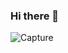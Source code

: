 ### Hi there 👋

![Capture](https://user-images.githubusercontent.com/66886190/147880358-c551e9dd-2e44-46a9-926a-6d77cba0d152.PNG)










